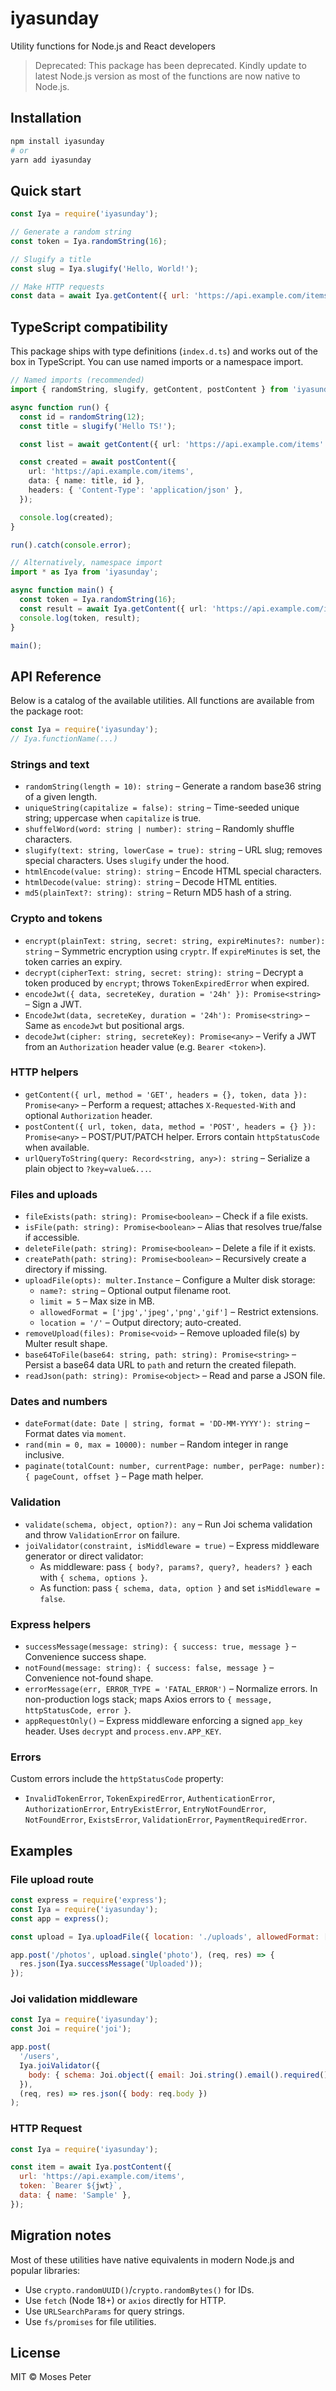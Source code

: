 # iyasunday
Utility functions for Node.js and React developers

> Deprecated: This package has been deprecated. Kindly update to latest Node.js version as most of the functions are now native to Node.js.

## Installation

```bash
npm install iyasunday
# or
yarn add iyasunday
```

## Quick start

```js
const Iya = require('iyasunday');

// Generate a random string
const token = Iya.randomString(16);

// Slugify a title
const slug = Iya.slugify('Hello, World!');

// Make HTTP requests
const data = await Iya.getContent({ url: 'https://api.example.com/items' });
```

## TypeScript compatibility

This package ships with type definitions (`index.d.ts`) and works out of the box in TypeScript. You can use named imports or a namespace import.

```ts
// Named imports (recommended)
import { randomString, slugify, getContent, postContent } from 'iyasunday';

async function run() {
  const id = randomString(12);
  const title = slugify('Hello TS!');

  const list = await getContent({ url: 'https://api.example.com/items' });

  const created = await postContent({
    url: 'https://api.example.com/items',
    data: { name: title, id },
    headers: { 'Content-Type': 'application/json' },
  });

  console.log(created);
}

run().catch(console.error);
```

```ts
// Alternatively, namespace import
import * as Iya from 'iyasunday';

async function main() {
  const token = Iya.randomString(16);
  const result = await Iya.getContent({ url: 'https://api.example.com/items' });
  console.log(token, result);
}

main();
```

## API Reference

Below is a catalog of the available utilities. All functions are available from the package root:

```js
const Iya = require('iyasunday');
// Iya.functionName(...)
```

### Strings and text
- `randomString(length = 10): string` – Generate a random base36 string of a given length.
- `uniqueString(capitalize = false): string` – Time-seeded unique string; uppercase when `capitalize` is true.
- `shuffelWord(word: string | number): string` – Randomly shuffle characters.
- `slugify(text: string, lowerCase = true): string` – URL slug; removes special characters. Uses `slugify` under the hood.
- `htmlEncode(value: string): string` – Encode HTML special characters.
- `htmlDecode(value: string): string` – Decode HTML entities.
- `md5(plainText?: string): string` – Return MD5 hash of a string.

### Crypto and tokens
- `encrypt(plainText: string, secret: string, expireMinutes?: number): string` – Symmetric encryption using `cryptr`. If `expireMinutes` is set, the token carries an expiry.
- `decrypt(cipherText: string, secret: string): string` – Decrypt a token produced by `encrypt`; throws `TokenExpiredError` when expired.
- `encodeJwt({ data, secreteKey, duration = '24h' }): Promise<string>` – Sign a JWT.
- `EncodeJwt(data, secreteKey, duration = '24h'): Promise<string>` – Same as `encodeJwt` but positional args.
- `decodeJwt(cipher: string, secreteKey): Promise<any>` – Verify a JWT from an `Authorization` header value (e.g. `Bearer <token>`).

### HTTP helpers
- `getContent({ url, method = 'GET', headers = {}, token, data }): Promise<any>` – Perform a request; attaches `X-Requested-With` and optional `Authorization` header.
- `postContent({ url, token, data, method = 'POST', headers = {} }): Promise<any>` – POST/PUT/PATCH helper. Errors contain `httpStatusCode` when available.
- `urlQueryToString(query: Record<string, any>): string` – Serialize a plain object to `?key=value&...`.

### Files and uploads
- `fileExists(path: string): Promise<boolean>` – Check if a file exists.
- `isFile(path: string): Promise<boolean>` – Alias that resolves true/false if accessible.
- `deleteFile(path: string): Promise<boolean>` – Delete a file if it exists.
- `createPath(path: string): Promise<boolean>` – Recursively create a directory if missing.
- `uploadFile(opts): multer.Instance` – Configure a Multer disk storage:
  - `name?: string` – Optional output filename root.
  - `limit = 5` – Max size in MB.
  - `allowedFormat = ['jpg','jpeg','png','gif']` – Restrict extensions.
  - `location = '/'` – Output directory; auto-created.
- `removeUpload(files): Promise<void>` – Remove uploaded file(s) by Multer result shape.
- `base64ToFile(base64: string, path: string): Promise<string>` – Persist a base64 data URL to `path` and return the created filepath.
- `readJson(path: string): Promise<object>` – Read and parse a JSON file.

### Dates and numbers
- `dateFormat(date: Date | string, format = 'DD-MM-YYYY'): string` – Format dates via `moment`.
- `rand(min = 0, max = 10000): number` – Random integer in range inclusive.
- `paginate(totalCount: number, currentPage: number, perPage: number): { pageCount, offset }` – Page math helper.

### Validation
- `validate(schema, object, option?): any` – Run Joi schema validation and throw `ValidationError` on failure.
- `joiValidator(constraint, isMiddleware = true)` – Express middleware generator or direct validator:
  - As middleware: pass `{ body?, params?, query?, headers? }` each with `{ schema, options }`.
  - As function: pass `{ schema, data, option }` and set `isMiddleware = false`.

### Express helpers
- `successMessage(message: string): { success: true, message }` – Convenience success shape.
- `notFound(message: string): { success: false, message }` – Convenience not-found shape.
- `errorMessage(err, ERROR_TYPE = 'FATAL_ERROR')` – Normalize errors. In non-production logs stack; maps Axios errors to `{ message, httpStatusCode, error }`.
- `appRequestOnly()` – Express middleware enforcing a signed `app_key` header. Uses `decrypt` and `process.env.APP_KEY`.

### Errors
Custom errors include the `httpStatusCode` property:
- `InvalidTokenError`, `TokenExpiredError`, `AuthenticationError`, `AuthorizationError`, `EntryExistError`, `EntryNotFoundError`, `NotFoundError`, `ExistsError`, `ValidationError`, `PaymentRequiredError`.

## Examples

### File upload route 
```js
const express = require('express');
const Iya = require('iyasunday');
const app = express();

const upload = Iya.uploadFile({ location: './uploads', allowedFormat: ['png','jpg'] });

app.post('/photos', upload.single('photo'), (req, res) => {
  res.json(Iya.successMessage('Uploaded'));
});
```

### Joi validation middleware
```js
const Iya = require('iyasunday');
const Joi = require('joi');

app.post(
  '/users',
  Iya.joiValidator({
    body: { schema: Joi.object({ email: Joi.string().email().required() }) },
  }),
  (req, res) => res.json({ body: req.body })
);
```

### HTTP Request
```js
const Iya = require('iyasunday');

const item = await Iya.postContent({
  url: 'https://api.example.com/items',
  token: `Bearer ${jwt}`,
  data: { name: 'Sample' },
});
```

## Migration notes
Most of these utilities have native equivalents in modern Node.js and popular libraries:
- Use `crypto.randomUUID()`/`crypto.randomBytes()` for IDs.
- Use `fetch` (Node 18+) or `axios` directly for HTTP.
- Use `URLSearchParams` for query strings.
- Use `fs/promises` for file utilities.

## License
MIT © Moses Peter
